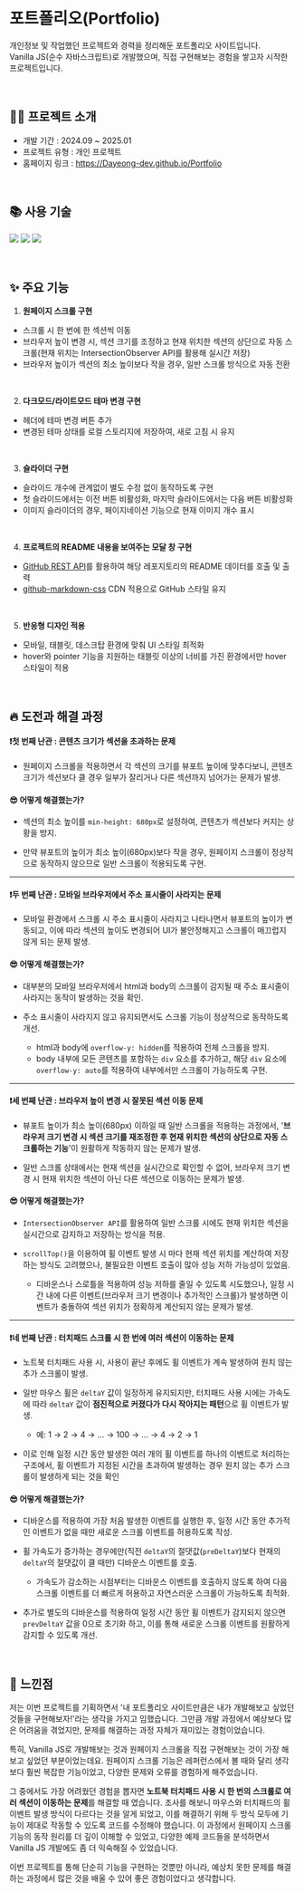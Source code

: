 # 포트폴리오(Portfolio)
개인정보 및 작업했던 프로젝트와 경력을 정리해둔 포트폴리오 사이트입니다. <br/>
Vanilla JS(순수 자바스크립트)로 개발했으며, 직접 구현해보는 경험을 쌓고자 시작한 프로젝트입니다.

<br/>

## 🙋‍♀️ 프로젝트 소개
- 개발 기간 : 2024.09 ~ 2025.01
- 프로젝트 유형 : 개인 프로젝트
- 홈페이지 링크 : <https://Dayeong-dev.github.io/Portfolio>

<br/>

## 📚 사용 기술
<img src="https://img.shields.io/badge/JavaScript-F7DF1E?style=for-the-badge&logo=javascript&logoColor=black"> <img src="https://img.shields.io/badge/HTML5-E34F26?style=for-the-badge&logo=html5&logoColor=white"> <img src="https://img.shields.io/badge/CSS-1572B6?style=for-the-badge&logo=css3&logoColor=white">

<br/>

## ✨ 주요 기능
1. **원페이지 스크롤 구현**
- 스크롤 시 한 번에 한 섹션씩 이동
- 브라우저 높이 변경 시, 섹션 크기를 조정하고 현재 위치한 섹션의 상단으로 자동 스크롤(현재 위치는 IntersectionObserver API를 활용해 실시간 저장)
- 브라우저 높이가 섹션의 최소 높이보다 작을 경우, 일반 스크롤 방식으로 자동 전환
<br/>

2. **다크모드/라이트모드 테마 변경 구현**
- 헤더에 테마 변경 버튼 추가
- 변경된 테마 상태를 로컬 스토리지에 저장하여, 새로 고침 시 유지
<br/>

3. **슬라이더 구현**
- 슬라이드 개수에 관계없이 별도 수정 없이 동작하도록 구현
- 첫 슬라이드에서는 이전 버튼 비활성화, 마지막 슬라이드에서는 다음 버튼 비활성화
- 이미지 슬라이더의 경우, 페이지네이션 기능으로 현재 이미지 개수 표시
<br/>

4. **프로젝트의 README 내용을 보여주는 모달 창 구현**
- [GitHub REST API](https://docs.github.com/ko/rest?apiVersion=2022-11-28)를 활용하여 해당 레포지토리의 README 데이터를 호출 및 출력
- [github-markdown-css](https://github.com/sindresorhus/github-markdown-css) CDN 적용으로 GitHub 스타일 유지
<br/>

5. **반응형 디자인 적용**
- 모바일, 태블릿, 데스크탑 환경에 맞춰 UI 스타일 최적화
- hover와 pointer 기능을 지원하는 태블릿 이상의 너비를 가진 환경에서만 hover 스타일이 적용
 
<br/>

## 🔥 도전과 해결 과정

#### ❗️첫 번째 난관 : 콘텐츠 크기가 섹션을 초과하는 문제
- 원페이지 스크롤을 적용하면서 각 섹션의 크기를 뷰포트 높이에 맞추다보니, 콘텐츠 크기가 섹션보다 클 경우 일부가 잘리거나 다른 섹션까지 넘어가는 문제가 발생. 

#### 😎 어떻게 해결했는가?
- 섹션의 최소 높이를 `min-height: 680px`로 설정하여, 콘텐츠가 섹션보다 커지는 상황을 방지.

- 만약 뷰포트의 높이가 최소 높이(680px)보다 작을 경우, 원페이지 스크롤이 정상적으로 동작하지 않으므로 일반 스크롤이 적용되도록 구현. 

---

#### ❗️두 번째 난관 : 모바일 브라우저에서 주소 표시줄이 사라지는 문제
- 모바일 환경에서 스크롤 시 주소 표시줄이 사라지고 나타나면서 뷰포트의 높이가 변동되고, 이에 따라 섹션의 높이도 변경되어 UI가 불안정해지고 스크롤이 매끄럽지 않게 되는 문제 발생. 

#### 😎 어떻게 해결했는가?
- 대부분의 모바일 브라우저에서 html과 body의 스크롤이 감지될 때 주소 표시줄이 사라지는 동작이 발생하는 것을 확인.

- 주소 표시줄이 사라지지 않고 유지되면서도 스크롤 기능이 정상적으로 동작하도록 개선.
  * html과 body에 `overflow-y: hidden`를 적용하여 전체 스크롤을 방지.
  * body 내부에 모든 콘텐츠를 포함하는 `div` 요소를 추가하고, 해당 `div` 요소에 `overflow-y: auto`를 적용하여 내부에서만 스크롤이 가능하도록 구현.  

---

#### ❗️세 번째 난관 : 브라우저 높이 변경 시 잘못된 섹션 이동 문제
- 뷰포트 높이가 최소 높이(680px) 이하일 때 일반 스크롤을 적용하는 과정에서, '**브라우저 크기 변경 시 섹션 크기를 재조정한 후 현재 위치한 섹션의 상단으로 자동 스크롤하는 기능**'이 원활하게 작동하지 않는 문제가 발생.

- 일반 스크롤 상태에서는 현재 섹션을 실시간으로 확인할 수 없어, 브라우저 크기 변경 시 현재 위치한 섹션이 아닌 다른 섹션으로 이동하는 문제가 발생.

#### 😎 어떻게 해결했는가?
- `IntersectionObserver API`를 활용하여 일반 스크롤 시에도 현재 위치한 섹션을 실시간으로 감지하고 저장하는 방식을 적용.

- `scrollTop()`을 이용하여 휠 이벤트 발생 시 마다 현재 섹션 위치를 계산하여 저장하는 방식도 고려했으나, 불필요한 이벤트 호출이 많아 성능 저하 가능성이 있었음.
  * 디바운스나 스로틀을 적용하여 성능 저하를 줄일 수 있도록 시도했으나, 일정 시간 내에 다른 이벤트(브라우저 크기 변경이나 추가적인 스크롤)가 발생하면 이벤트가 충돌하여 섹션 위치가 정확하게 계산되지 않는 문제가 발생.

---

#### ❗️네 번째 난관 : 터치패드 스크롤 시 한 번에 여러 섹션이 이동하는 문제
- 노트북 터치패드 사용 시, 사용이 끝난 후에도 휠 이벤트가 계속 발생하여 원치 않는 추가 스크롤이 발생.

- 일반 마우스 휠은 `deltaY` 값이 일정하게 유지되지만, 터치패드 사용 시에는 가속도에 따라 `deltaY` 값이 **점진적으로 커졌다가 다시 작아지는 패턴**으로 휠 이벤트가 발생.
  * 예: 1 → 2 → 4 → ... → 100 → ... → 4 → 2 → 1

- 이로 인해 일정 시간 동안 발생한 여러 개의 휠 이벤트를 하나의 이벤트로 처리하는 구조에서, 휠 이벤트가 지정된 시간을 초과하여 발생하는 경우 원치 않는 추가 스크롤이 발생하게 되는 것을 확인

#### 😎 어떻게 해결했는가?
- 디바운스를 적용하여 가장 처음 발생한 이벤트를 실행한 후, 일정 시간 동안 추가적인 이벤트가 없을 때만 새로운 스크롤 이벤트를 허용하도록 작성.
  
- 휠 가속도가 증가하는 경우에만(직전 `deltaY`의 절댓값(`preDeltaY`)보다 현재의 `deltaY`의 절댓값이 클 때만) 디바운스 이벤트를 호출.
  * 가속도가 감소하는 시점부터는 디바운스 이벤트를 호출하지 않도록 하여 다음 스크롤 이벤트를 더 빠르게 허용하고 자연스러운 스크롤이 가능하도록 최적화.

- 추가로 별도의 디바운스를 적용하여 일정 시간 동안 휠 이벤트가 감지되지 않으면 `prevDeltaY` 값을 0으로 초기화 하고, 이를 통해 새로운 스크롤 이벤트를 원활하게 감지할 수 있도록 개선. 

<br/>

## 📖 느낀점
저는 이번 프로젝트를 기획하면서 '내 포트폴리오 사이트만큼은 내가 개발해보고 싶었던 것들을 구현해보자!'라는 생각을 가지고 임했습니다. 
그만큼 개발 과정에서 예상보다 많은 어려움을 겪었지만, 문제를 해결하는 과정 자체가 재미있는 경험이었습니다.

특히, Vanilla JS로 개발해보는 것과 원페이지 스크롤을 직접 구현해보는 것이 가장 해보고 싶었던 부분이었는데요. 
원페이지 스크롤 기능은 레퍼런스에서 볼 때와 달리 생각보다 훨씬 복잡한 기능이었고, 다양한 문제와 오류를 경험하게 해주었습니다. 

그 중에서도 가장 어려웠던 경험을 뽑자면 **노트북 터치패드 사용 시 한 번의 스크롤로 여러 섹션이 이동하는 문제**를 해결할 때 였습니다. 
조사를 해보니 마우스와 터치패드의 휠 이벤트 발생 방식이 다르다는 것을 알게 되었고, 이를 해결하기 위해 두 방식 모두에 기능이 제대로 작동할 수 있도록 코드를 수정해야 했습니다. 
이 과정에서 원페이지 스크롤 기능의 동작 원리를 더 깊이 이해할 수 있었고, 다양한 예제 코드들을 분석하면서 Vanilla JS 개발에도 좀 더 익숙해질 수 있었습니다.

이번 프로젝트를 통해 단순히 기능을 구현하는 것뿐만 아니라, 예상치 못한 문제를 해결하는 과정에서 많은 것을 배울 수 있어 좋은 경험이었다고 생각합니다.

<br/>

